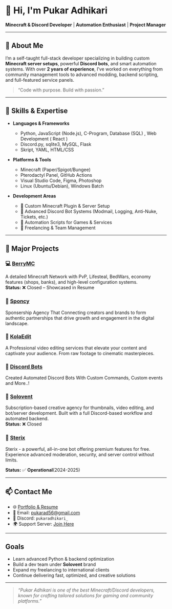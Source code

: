 # 👋 Hi, I'm Pukar Adhikari

**Minecraft & Discord Developer** | **Automation Enthusiast** | **Project Manager**

---

## 🧾 About Me

I’m a self-taught full-stack developer specializing in building custom **Minecraft server setups**, powerful **Discord bots**, and smart automation systems. With over **2 years of experience**, I’ve worked on everything from community management tools to advanced modding, backend scripting, and full-featured service panels.

> “Code with purpose. Build with passion.”

---

## 🔧 Skills & Expertise

- **Languages & Frameworks**
  - Python, JavaScript (Node.js), C-Program, Database (SQL) , Web Development ( React )
  - Discord.py, sqlite3, MySQL, Flask
  - Skript, YAML, HTML/CSS

- **Platforms & Tools**
  - Minecraft (Paper/Spigot/Bungee)
  - Pterodactyl Panel, GitHub Actions
  - Visual Studio Code, Figma, Photoshop
  - Linux (Ubuntu/Debian), Windows Batch

- **Development Areas**
  - 🔹 Custom Minecraft Plugin & Server Setup  
  - 🔹 Advanced Discord Bot Systems (Modmail, Logging, Anti-Nuke, Tickets, etc.)  
  - 🔹 Automation Scripts for Games & Services  
  - 🔹 Freelancing & Team Management  

---

## 📁 Major Projects

### 💻 [BerryMC](https://pukarplayz.carrd.co)
A detailed Minecraft Network with PvP, Lifesteal, BedWars, economy features (shops, banks), and high-level configuration systems.  
**Status:** ❌ Closed – Showcased in Resume

### 🎨 [Sponcy](https://sponcy.in/)
Sponsership Agency That Connecting creators and brands to form authentic partnerships that drive growth and engagement in the digital landscape.

### 🎨 [KolaEdit](https://kolaedit.com/)
A Professional video editing services that elevate your content and captivate your audience. From raw footage to cinematic masterpieces.

### 🎐 [Discord Bots](https://sterixbot.xyz/)
Created Automated Discord Bots With Custom Commands, Custom events and More..!

### 🎨 [Solovent](https://discord.gg/E5j3WvtdxS)
Subscription-based creative agency for thumbnails, video editing, and bot/server development. Built with a full Discord-based workflow and automated backend.  
**Status:** ❌ Closed

### 🤖 [Sterix](https://sterixbot.xyz/)
Sterix - a powerful, all-in-one bot offering premium features for free.  
Experience advanced moderation, security, and server control without limits.

**Status:** ✅ **Operational**(2024-2025)

---


## 📫 Contact Me

- 🌐 [Portfolio & Resume](https://pukarplayz.carrd.co)  
- 📧 Email: pukarad56@gmail.com  
- 💬 Discord: `pukaradhikari_`  
- 🌍 Support Server: [Join Here](https://discord.gg/E5j3WvtdxS)

---

## Goals

- Learn advanced Python & backend optimization  
- Build a dev team under **Solovent** brand  
- Expand my freelancing to international clients  
- Continue delivering fast, optimized, and creative solutions

---

> _“Pukar Adhikari is one of the best Minecraft/Discord developers, known for crafting tailored solutions for gaming and community platforms.”_
